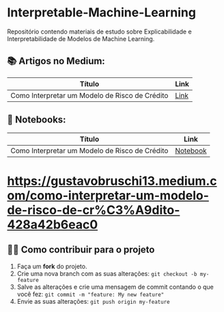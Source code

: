 # Interpretable-Machine-Learning #


Repositório contendo materiais de estudo sobre Explicabilidade e Interpretabilidade de Modelos de Machine Learning.


## 📚 Artigos no Medium:

**Título** | **Link**
------------ | ------------
Como Interpretar um Modelo de Risco de Crédito | [Link](https://gustavobruschi13.medium.com/como-interpretar-um-modelo-de-risco-de-cr%C3%A9dito-428a42b6eac0)


## 📂 Notebooks:

**Título** | **Link**
------------ | ------------
Como Interpretar um Modelo de Risco de Crédito | [Notebook](https://github.com/gusbruschi13/Interpretable-Machine-Learning/blob/main/01_InterpretingCreditScoringModel/InterpretCreditScoringModel.ipynb)

# https://gustavobruschi13.medium.com/como-interpretar-um-modelo-de-risco-de-cr%C3%A9dito-428a42b6eac0


## 💪🏾 Como contribuir para o projeto

1. Faça um **fork** do projeto.
2. Crie uma nova branch com as suas alterações: `git checkout -b my-feature`
3. Salve as alterações e crie uma mensagem de commit contando o que você fez: `git commit -m "feature: My new feature"`
4. Envie as suas alterações: `git push origin my-feature`
